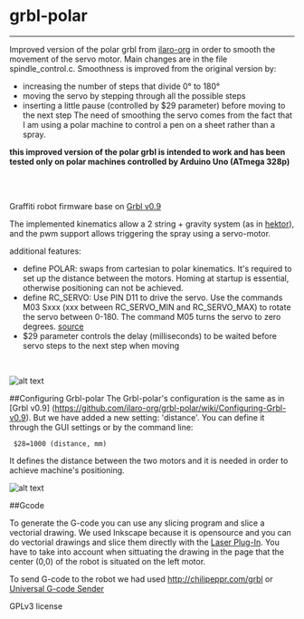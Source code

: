 # grbl-polar

***
Improved version of the polar grbl from [ilaro-org](https://github.com/ilaro-org/grbl-polar) in order to smooth the movement of the servo motor.
Main changes are in the file spindle_control.c. Smoothness is improved from the original version by:
  * increasing the number of steps that divide 0° to 180°
  * moving the servo by stepping through all the possible steps
  * inserting a little pause (controlled by $29 parameter) before moving to the next step
The need of smoothing the servo comes from the fact that I am using a polar machine to control a pen on a sheet rather than a spray.

**this improved version of the polar grbl is intended to work and has been tested only on polar machines controlled by Arduino Uno (ATmega 328p)**

<br/>
<br/>

Graffiti robot firmware base on [Grbl v0.9](https://github.com/grbl/grbl)

The implemented kinematics allow a 2 string + gravity system (as in [hektor](http://juerglehni.com/works/hektor)), and the pwm support allows triggering the spray using a servo-motor.

additional features:
  * define POLAR: swaps from cartesian to polar kinematics. It's required to set up the distance between the motors. Homing at startup is essential, otherwise positioning can not be achieved.
  * define RC_SERVO: Use PIN D11 to drive the servo. Use the commands M03 Sxxx (xxx between RC_SERVO_MIN and RC_SERVO_MAX) to rotate the servo between 0-180. The command M05 turns the servo to zero degrees. [source](https://github.com/robottini/grbl-servo)
  * $29 parameter controls the delay (milliseconds) to be waited before servo steps to the next step when moving

<br/>
  
![alt text](https://github.com/ilaro-org/grbl-polar/blob/master/v0.jpg "first test at hangar.org")


##Configuring Grbl-polar
The Grbl-polar's configuration is the same as in [Grbl v0.9] (https://github.com/ilaro-org/grbl-polar/wiki/Configuring-Grbl-v0.9). But we have added a new setting: 'distance'. You can define it through the GUI settings or by the command line:   

     $28=1000 (distance, mm)

It defines the distance between the two motors and it is needed in order to achieve machine's positioning.

![alt text](https://github.com/ilaro-org/grbl-polar/blob/master/grbl-polar.JPG)

##Gcode

To generate the G-code you can use any slicing program and slice a vectorial drawing. We used Inkscape because it is opensource and you can do vectorial drawings and slice them directly with the [Laser Plug-In](https://jtechphotonics.com/?page_id=2012). You have to take into account when sittuating the drawing in the page that the center (0,0) of the robot is situated on the left motor.

To send G-code to the robot we had used http://chilipeppr.com/grbl or [Universal G-code Sender](https://github.com/winder/Universal-G-Code-Sender)



GPLv3 license
